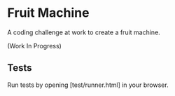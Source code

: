 # Fruit Machine

A coding challenge at work to create a fruit machine.

(Work In Progress)

## Tests

Run tests by opening [test/runner.html] in your browser. 